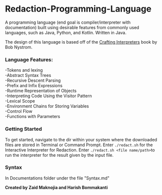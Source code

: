 # Redaction-Programming-Language
A programming language (end goal is compiler/interpreter with documentation) built using desirable features from commonly used languages, such as Java, Python, and Kotlin. Written in Java.

The design of this language is based off of the [Crafting Interpreters](https://craftinginterpreters.com/) book by Bob Nystrom.

### Language Features: 
-Tokens and lexing\
-Abstract Syntax Trees\
-Recursive Descent Parsing\
-Prefix and Infix Expressions\
-Runtime Representation of Objects\
-Interpreting Code Using the Visitor Pattern\
-Lexical Scope\
-Environment Chains for Storing Variables\
-Control Flow\
-Functions with Parameters


### Getting Started
To get started, navigate to the dir within your system where the downloaded files are stored in Terminal or Command Prompt. Enter ```./redact.sh``` for the Interactive Interpreter for Redaction. Enter ```./redact.sh <file name/path>```to run the interpreter for the result given by the input file.

### Syntax 
In Documentations folder under the file "Syntax.md" 
 
 
 
 
**Created by Zaid Maknojia and Harish Bommakanti**
